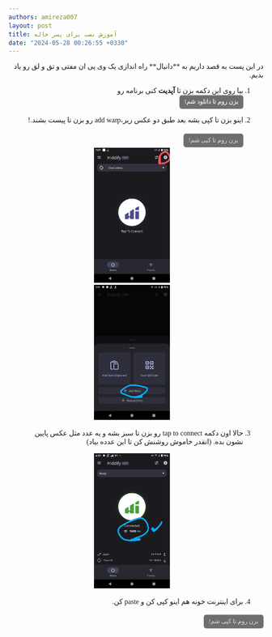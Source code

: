 ```yaml
---
authors: amireza007
layout: post
title: آموزش نصب برای پسر خاله
date: "2024-05-28 00:26:55 +0330"
---
```


<!-- HTML !-->

<style>
    @font-face {
        font-family: Vazirmatn;
        src: url('/assets/Fonts/Vazir-Thin-FD.woff') format('woff'),
             url('/assets/Fonts/Vazir-Thin-FD.woff2') format('woff2');
        font-style: normal;
    }
    .button-12 {
  display: flex;
  flex-direction: column;
  align-items: center;
  padding: 6px 10px;
  font-family: Vazirmatn;
  border-radius: 5px;
  border: none;
  font-size: 12px;
  background: #6E6D70;
  box-shadow: 0px 0.5px 1px rgba(0, 0, 0, 0.1), inset 0px 0.5px 0.5px rgba(255, 255, 255, 0.5), 0px 0px 0px 0.5px rgba(0, 0, 0, 0.12);
  color: #DFDEDF;
  user-select: none;
  -webkit-user-select: none;
  touch-action: manipulation;
}

.button-12:focus {
  box-shadow: inset 0px 0.8px 0px -0.25px rgba(255, 255, 255, 0.2), 0px 0.5px 1px rgba(0, 0, 0, 0.1), 0px 0px 0px 3.5px rgba(58, 108, 217, 0.5);
  outline: 0;
}

.visuallyhidden{position:absolute;clip:rect(1px,1px,1px,1px)}
#cu{
    display: flex;
    align-items: center;
    margin-top: 16px;
    min-height: 30px;
}
#custom-tooltip {
    display: none;
    position:relative;
    margin-left: 40px;
    padding: 5px 12px;
    border-radius: 4px;
    color: #fff;
}
#custom-tooltip2 {
     display: none;
    position:relative;
    margin-left: 40px;
    padding: 5px 12px;
    border-radius: 4px;
    color: #fff;
}
 #pers{
    font-family: Vazirmatn;
}
#pers *{
font-family: inherit;


}
/* #pers *.{
    font-family: inherit;
} */
</style>
<div id="pers" markdown=1 style="direction:rtl; text-align:right;">
در این پست به قصد داریم به **دانیال** راه اندازی یک وی پی ان مفتی و تق و لق رو یاد بدیم.

1. بیا روی این دکمه بزن تا **آپدیت** کنی برنامه رو
   <button class="button-12" role="button" onclick="myfunc()">**بزن روم تا دانلود شم!**</button>
2. اینو بزن تا کپی بشه بعد طبق دو عکس زیر،add warp رو بزن تا پیست بشند.!
   <div id="cu">
   <button id="pers" class="button-12" type="submit" role="button" onclick="copy()" value="copy">بزن روم تا کپی شم!
   </button>
   <span id="custom-tooltip" style="font-size:12px">کپی شدم!</span>
   <textarea id="box" class="visuallyhidden">warp://162.159.195.48:934/?ifp=5-10#@freenet_app_hack</textarea></div>

   <div style="text-align: center;"><img src="/assets/img/1.jpg" alt="jpg" width="150"></div>
   <div style="text-align: center;"><img src="/assets/img/2.png" alt="jpg" width="150"></div>

3. حالا اون دکمه tap to connect رو بزن تا سبز بشه و یه عدد مثل عکس پایین نشون بده. (انقدر خاموش روشنش کن تا این عدده بیاد)
   <div style="text-align: center;"><img src="/assets/img/3.jpg" alt="jpg" width="150"></div>
4. برای اینترنت خونه هم اینو کپی کن و paste کن.

<div id="cu" style="font-family: Vazirmatn;">
   <button class="button-12" type="submit" role="button" onclick="copy2()" value="copy">بزن روم تا کپی شم!</button>
   <span id="custom-tooltip2" style="font-size:12px">کپی شدم!</span>
   <textarea id="box2" class="visuallyhidden">warp://188.114.96.219:955/?ifp=5-10</textarea></div>

<script>
function myfunc() {
    window.open("https://github.com/hiddify/hiddify-next/releases/latest/download/Hiddify-Android-arm64.apk");
}
function copy(){
    var url = document.getElementById("box");
    url.select();
    document.getElementById("custom-tooltip").style.display = "inline";
    document.execCommand("copy");
    setTimeout( function() {
        document.getElementById("custom-tooltip").style.display = "none";
    }, 2000);
}
function copy2(){
    var url = document.getElementById("box2");
    url.select();
    document.getElementById("custom-tooltip2").style.display = "inline";
    document.execCommand("copy");
    setTimeout( function() {
        document.getElementById("custom-tooltip2").style.display = "none";
    }, 2000);
};
</script>
</div>

